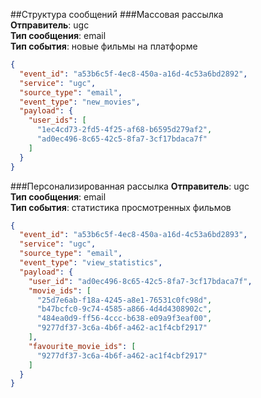 ##Структура сообщений
###Массовая рассылка  
**Отправитель**: ugc  
**Тип сообщения**: email  
**Тип события**: новые фильмы на платформе

```json
{
  "event_id": "a53b6c5f-4ec8-450a-a16d-4c53a6bd2892",
  "service": "ugc",
  "source_type": "email",
  "event_type": "new_movies",
  "payload": {
    "user_ids": [
      "1ec4cd73-2fd5-4f25-af68-b6595d279af2",
      "ad0ec496-8c65-42c5-8fa7-3cf17bdaca7f"
    ]
  }
}
```
###Персонализированная рассылка
**Отправитель**: ugc  
**Тип сообщения**: email  
**Тип события**: статистика просмотренных фильмов
```json
{
  "event_id": "a53b6c5f-4ec8-450a-a16d-4c53a6bd2893",
  "service": "ugc",
  "source_type": "email",
  "event_type": "view_statistics",
  "payload": {
    "user_id": "ad0ec496-8c65-42c5-8fa7-3cf17bdaca7f",
    "movie_ids": [
      "25d7e6ab-f18a-4245-a8e1-76531c0fc98d",
      "b47bcfc0-9c74-4585-a866-4d4d4308902c",
      "484ea0d9-ff56-4ccc-b638-e09a9f3eaf00",
      "9277df37-3c6a-4b6f-a462-ac1f4cbf2917"
    ],
    "favourite_movie_ids": [
      "9277df37-3c6a-4b6f-a462-ac1f4cbf2917"
    ]
  }
}
```

